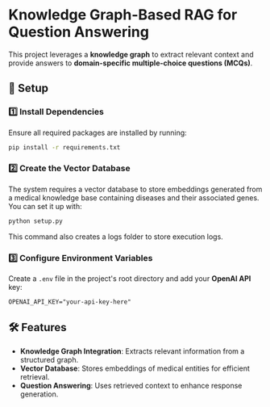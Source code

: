 # Knowledge Graph-Based RAG for Question Answering  

This project leverages a **knowledge graph** to extract relevant context and provide answers to **domain-specific multiple-choice questions (MCQs)**.

## 🚀 Setup  

### 1️⃣ Install Dependencies  
Ensure all required packages are installed by running:  
```bash
pip install -r requirements.txt
```

### 2️⃣ Create the Vector Database
The system requires a vector database to store embeddings generated from a medical knowledge base containing diseases and their associated genes. You can set it up with:
```bash
python setup.py
```
This command also creates a logs folder to store execution logs.

### 3️⃣ Configure Environment Variables
Create a `.env` file in the project's root directory and add your **OpenAI API** key:
```
OPENAI_API_KEY="your-api-key-here"
```

## 🛠 Features
* **Knowledge Graph Integration**: Extracts relevant information from a structured graph.
* **Vector Database**: Stores embeddings of medical entities for efficient retrieval.
* **Question Answering**: Uses retrieved context to enhance response generation.